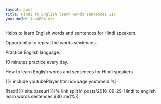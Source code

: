 ```yaml
---
layout: post
title: Hindi to English learn words sentences 117 
youtubeId: 1uoXB04_y9c
---
```

 
 
Helps to learn English words and sentences for Hindi speakers.

Opportunitiy to repeat the words sentences. 

Practice English language. 
 
10 minutes practice every day. 
 
How to learn English words and sentences for Hindi speakers 
 
{% include youtubePlayer.html id=page.youtubeId %}
 
 
[Next]({{ site.baseurl }}{% link  split1/_posts/2016-09-29-Hindi to english learn words sentences 630 .md%})
 
